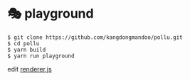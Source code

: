 # 🎭 playground

```
$ git clone https://github.com/kangdongmandoo/pollu.git
$ cd pollu
$ yarn build
$ yarn run playground
```

edit [renderer.js](renderer.js)
